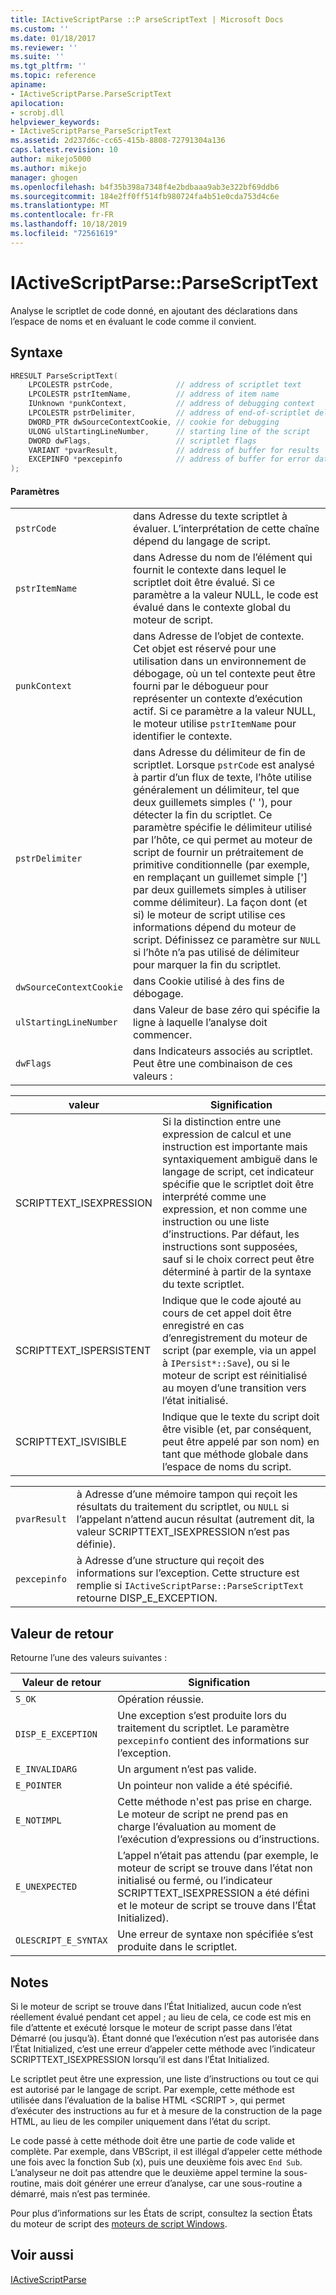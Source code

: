```yaml
---
title: IActiveScriptParse ::P arseScriptText | Microsoft Docs
ms.custom: ''
ms.date: 01/18/2017
ms.reviewer: ''
ms.suite: ''
ms.tgt_pltfrm: ''
ms.topic: reference
apiname:
- IActiveScriptParse.ParseScriptText
apilocation:
- scrobj.dll
helpviewer_keywords:
- IActiveScriptParse_ParseScriptText
ms.assetid: 2d237d6c-cc65-415b-8808-72791304a136
caps.latest.revision: 10
author: mikejo5000
ms.author: mikejo
manager: ghogen
ms.openlocfilehash: b4f35b398a7348f4e2bdbaaa9ab3e322bf69ddb6
ms.sourcegitcommit: 184e2ff0ff514fb980724fa4b51e0cda753d4c6e
ms.translationtype: MT
ms.contentlocale: fr-FR
ms.lasthandoff: 10/18/2019
ms.locfileid: "72561619"
---
```

# <a name="iactivescriptparseparsescripttext"></a>IActiveScriptParse::ParseScriptText
Analyse le scriptlet de code donné, en ajoutant des déclarations dans l’espace de noms et en évaluant le code comme il convient.  
  
## <a name="syntax"></a>Syntaxe  
  
```cpp
HRESULT ParseScriptText(  
    LPCOLESTR pstrCode,              // address of scriptlet text  
    LPCOLESTR pstrItemName,          // address of item name  
    IUnknown *punkContext,           // address of debugging context  
    LPCOLESTR pstrDelimiter,         // address of end-of-scriptlet delimiter  
    DWORD_PTR dwSourceContextCookie, // cookie for debugging  
    ULONG ulStartingLineNumber,      // starting line of the script  
    DWORD dwFlags,                   // scriptlet flags  
    VARIANT *pvarResult,             // address of buffer for results  
    EXCEPINFO *pexcepinfo            // address of buffer for error data  
);  
```  
  
#### <a name="parameters"></a>Paramètres  
  
|||  
|-|-|  
|`pstrCode`|dans Adresse du texte scriptlet à évaluer. L’interprétation de cette chaîne dépend du langage de script.|  
|`pstrItemName`|dans Adresse du nom de l’élément qui fournit le contexte dans lequel le scriptlet doit être évalué. Si ce paramètre a la valeur NULL, le code est évalué dans le contexte global du moteur de script.|  
|`punkContext`|dans Adresse de l’objet de contexte. Cet objet est réservé pour une utilisation dans un environnement de débogage, où un tel contexte peut être fourni par le débogueur pour représenter un contexte d’exécution actif. Si ce paramètre a la valeur NULL, le moteur utilise `pstrItemName` pour identifier le contexte.|  
|`pstrDelimiter`|dans Adresse du délimiteur de fin de scriptlet. Lorsque `pstrCode` est analysé à partir d’un flux de texte, l’hôte utilise généralement un délimiteur, tel que deux guillemets simples (' '), pour détecter la fin du scriptlet. Ce paramètre spécifie le délimiteur utilisé par l’hôte, ce qui permet au moteur de script de fournir un prétraitement de primitive conditionnelle (par exemple, en remplaçant un guillemet simple ['] par deux guillemets simples à utiliser comme délimiteur). La façon dont (et si) le moteur de script utilise ces informations dépend du moteur de script. Définissez ce paramètre sur `NULL` si l’hôte n’a pas utilisé de délimiteur pour marquer la fin du scriptlet.|  
|`dwSourceContextCookie`|dans Cookie utilisé à des fins de débogage.|  
|`ulStartingLineNumber`|dans Valeur de base zéro qui spécifie la ligne à laquelle l’analyse doit commencer.|  
|`dwFlags`|dans Indicateurs associés au scriptlet. Peut être une combinaison de ces valeurs :|  
  
|valeur|Signification|  
|-----------|-------------|  
|SCRIPTTEXT_ISEXPRESSION|Si la distinction entre une expression de calcul et une instruction est importante mais syntaxiquement ambiguë dans le langage de script, cet indicateur spécifie que le scriptlet doit être interprété comme une expression, et non comme une instruction ou une liste d’instructions. Par défaut, les instructions sont supposées, sauf si le choix correct peut être déterminé à partir de la syntaxe du texte scriptlet.|  
|SCRIPTTEXT_ISPERSISTENT|Indique que le code ajouté au cours de cet appel doit être enregistré en cas d’enregistrement du moteur de script (par exemple, via un appel à `IPersist*::Save`), ou si le moteur de script est réinitialisé au moyen d’une transition vers l’état initialisé.|  
|SCRIPTTEXT_ISVISIBLE|Indique que le texte du script doit être visible (et, par conséquent, peut être appelé par son nom) en tant que méthode globale dans l’espace de noms du script.|  
  
|||  
|-|-|  
|`pvarResult`|à Adresse d’une mémoire tampon qui reçoit les résultats du traitement du scriptlet, ou `NULL` si l’appelant n’attend aucun résultat (autrement dit, la valeur SCRIPTTEXT_ISEXPRESSION n’est pas définie).|  
|`pexcepinfo`|à Adresse d’une structure qui reçoit des informations sur l’exception. Cette structure est remplie si `IActiveScriptParse::ParseScriptText` retourne DISP_E_EXCEPTION.|  
  
## <a name="return-value"></a>Valeur de retour  
 Retourne l’une des valeurs suivantes :  
  
|Valeur de retour|Signification|  
|------------------|-------------|  
|`S_OK`|Opération réussie.|  
|`DISP_E_EXCEPTION`|Une exception s’est produite lors du traitement du scriptlet. Le paramètre `pexcepinfo` contient des informations sur l’exception.|  
|`E_INVALIDARG`|Un argument n’est pas valide.|  
|`E_POINTER`|Un pointeur non valide a été spécifié.|  
|`E_NOTIMPL`|Cette méthode n'est pas prise en charge. Le moteur de script ne prend pas en charge l’évaluation au moment de l’exécution d’expressions ou d’instructions.|  
|`E_UNEXPECTED`|L’appel n’était pas attendu (par exemple, le moteur de script se trouve dans l’état non initialisé ou fermé, ou l’indicateur SCRIPTTEXT_ISEXPRESSION a été défini et le moteur de script se trouve dans l’État Initialized).|  
|`OLESCRIPT_E_SYNTAX`|Une erreur de syntaxe non spécifiée s’est produite dans le scriptlet.|  
  
## <a name="remarks"></a>Notes  
 Si le moteur de script se trouve dans l’État Initialized, aucun code n’est réellement évalué pendant cet appel ; au lieu de cela, ce code est mis en file d’attente et exécuté lorsque le moteur de script passe dans l’état Démarré (ou jusqu’à). Étant donné que l’exécution n’est pas autorisée dans l’État Initialized, c’est une erreur d’appeler cette méthode avec l’indicateur SCRIPTTEXT_ISEXPRESSION lorsqu’il est dans l’État Initialized.  
  
 Le scriptlet peut être une expression, une liste d’instructions ou tout ce qui est autorisé par le langage de script. Par exemple, cette méthode est utilisée dans l’évaluation de la balise HTML \<SCRIPT >, qui permet d’exécuter des instructions au fur et à mesure de la construction de la page HTML, au lieu de les compiler uniquement dans l’état du script.  
  
 Le code passé à cette méthode doit être une partie de code valide et complète. Par exemple, dans VBScript, il est illégal d’appeler cette méthode une fois avec la fonction Sub (x), puis une deuxième fois avec `End Sub`. L’analyseur ne doit pas attendre que le deuxième appel termine la sous-routine, mais doit générer une erreur d’analyse, car une sous-routine a démarré, mais n’est pas terminée.  
  
 Pour plus d’informations sur les États de script, consultez la section États du moteur de script des [moteurs de script Windows](../../winscript/windows-script-engines.md).  
  
## <a name="see-also"></a>Voir aussi  
 [IActiveScriptParse](../../winscript/reference/iactivescriptparse.md)
